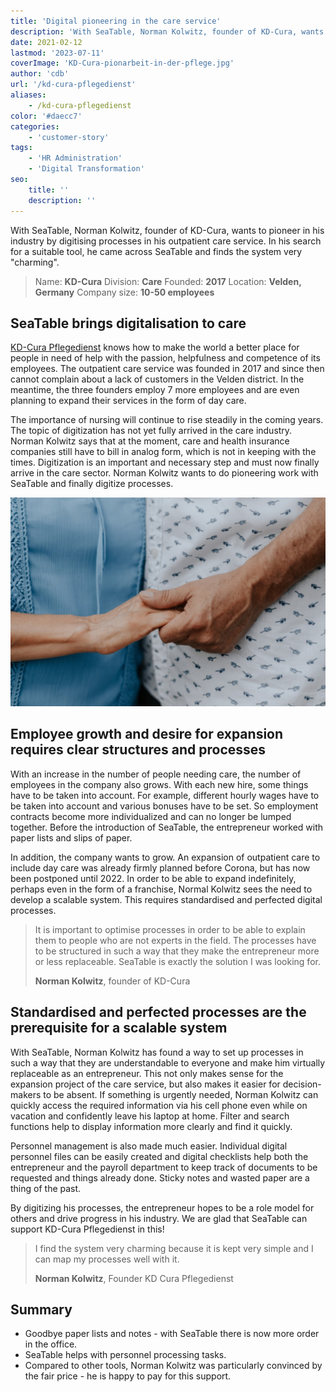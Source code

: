```yaml
---
title: 'Digital pioneering in the care service'
description: 'With SeaTable, Norman Kolwitz, founder of KD-Cura, wants to do pioneering work in his industry by digitizing processes in his outpatient care service. In his search for a suitable tool, he came across SeaTable and finds the system very charming.'
date: 2021-02-12
lastmod: '2023-07-11'
coverImage: 'KD-Cura-pionarbeit-in-der-pflege.jpg'
author: 'cdb'
url: '/kd-cura-pflegedienst'
aliases:
    - /kd-cura-pflegedienst
color: '#daecc7'
categories:
    - 'customer-story'
tags:
    - 'HR Administration'
    - 'Digital Transformation'
seo:
    title: ''
    description: ''
---
```


With SeaTable, Norman Kolwitz, founder of KD-Cura, wants to pioneer in his industry by digitising processes in his outpatient care service. In his search for a suitable tool, he came across SeaTable and finds the system very "charming".

> Name: **KD-Cura**
> Division: **Care**
> Founded: **2017**
> Location: **Velden, Germany**
> Company size: **10-50 employees**

## SeaTable brings digitalisation to care

[KD-Cura Pflegedienst](https://www.kd-cura.de) knows how to make the world a better place for people in need of help with the passion, helpfulness and competence of its employees. The outpatient care service was founded in 2017 and since then cannot complain about a lack of customers in the Velden district. In the meantime, the three founders employ 7 more employees and are even planning to expand their services in the form of day care.

The importance of nursing will continue to rise steadily in the coming years. The topic of digitization has not yet fully arrived in the care industry. Norman Kolwitz says that at the moment, care and health insurance companies still have to bill in analog form, which is not in keeping with the times. Digitization is an important and necessary step and must now finally arrive in the care sector. Norman Kolwitz wants to do pioneering work with SeaTable and finally digitize processes.

![Digitalization of processes in outpatient care with SeaTable](KD-Cura-pionarbeit-in-der-pflege.jpg)

## Employee growth and desire for expansion requires clear structures and processes

With an increase in the number of people needing care, the number of employees in the company also grows. With each new hire, some things have to be taken into account. For example, different hourly wages have to be taken into account and various bonuses have to be set. So employment contracts become more individualized and can no longer be lumped together. Before the introduction of SeaTable, the entrepreneur worked with paper lists and slips of paper.

In addition, the company wants to grow. An expansion of outpatient care to include day care was already firmly planned before Corona, but has now been postponed until 2022. In order to be able to expand indefinitely, perhaps even in the form of a franchise, Normal Kolwitz sees the need to develop a scalable system. This requires standardised and perfected digital processes.

> It is important to optimise processes in order to be able to explain them to people who are not experts in the field. The processes have to be structured in such a way that they make the entrepreneur more or less replaceable. SeaTable is exactly the solution I was looking for.
>
> **Norman Kolwitz**, founder of KD-Cura

## Standardised and perfected processes are the prerequisite for a scalable system

With SeaTable, Norman Kolwitz has found a way to set up processes in such a way that they are understandable to everyone and make him virtually replaceable as an entrepreneur. This not only makes sense for the expansion project of the care service, but also makes it easier for decision-makers to be absent. If something is urgently needed, Norman Kolwitz can quickly access the required information via his cell phone even while on vacation and confidently leave his laptop at home. Filter and search functions help to display information more clearly and find it quickly.

Personnel management is also made much easier. Individual digital personnel files can be easily created and digital checklists help both the entrepreneur and the payroll department to keep track of documents to be requested and things already done. Sticky notes and wasted paper are a thing of the past.

By digitizing his processes, the entrepreneur hopes to be a role model for others and drive progress in his industry. We are glad that SeaTable can support KD-Cura Pflegedienst in this!

> I find the system very charming because it is kept very simple and I can map my processes well with it.
>
> **Norman Kolwitz**, Founder KD Cura Pflegedienst

## Summary

- Goodbye paper lists and notes - with SeaTable there is now more order in the office.
- SeaTable helps with personnel processing tasks.
- Compared to other tools, Norman Kolwitz was particularly convinced by the fair price - he is happy to pay for this support.
